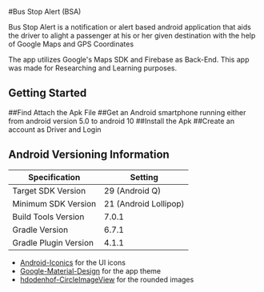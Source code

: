 #Bus Stop Alert (BSA)

Bus Stop Alert is a notification or alert based android application that aids the driver to alight a passenger at his or her given
 destination with the help of Google Maps and GPS Coordinates

The app utilizes Google's Maps SDK and Firebase as Back-End. This app was made for Researching and Learning purposes.

## Getting Started

##Find Attach the Apk File
##Get an Android smartphone running either from android version 5.0 to android 10
##Install the Apk
##Create an account as Driver and Login

## Android Versioning Information

| Specification         | Setting             |
| --------------------- | ------------------- |
| Target SDK Version    | 29 (Android Q)   |
| Minimum SDK Version   | 21 (Android Lollipop) |
| Build Tools Version   | 7.0.1              |
| Gradle Version        | 6.7.1               |
| Gradle Plugin Version | 4.1.1               |


- [Android-Iconics](https://github.com/mikepenz/Android-Iconics) for the UI icons
- [Google-Material-Design](https://material.io/blog/google-material-custom-theme) for the app theme
- [hdodenhof-CircleImageView](https://github.com/hdodenhof/CircleImageView) for the rounded images
